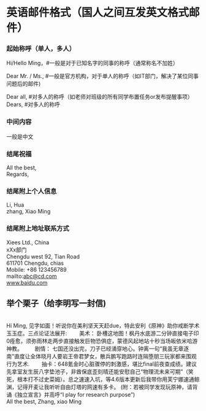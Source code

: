 # 英语邮件格式（国人之间互发英文格式邮件）

### 起始称呼（单人，多人）

Hi/Hello Ming，#一般是对于已知名字的同事的称呼（通常称名不加姓）  

Dear Mr. / Ms., #一般是官方机构，对于单人的称呼（如IT部门，解决了某位同事问题后的邮件)  

Dear all, #对多人的称呼（如老师对班级的所有同学布置任务or发布提醒事项）  
Dears,  #对多人的称呼  

### 中间内容
一般是中文


### 结尾祝福
All the best,  
Regards,

### 结尾附上个人信息
Li, Hua  
zhang, Xiao Ming  

### 结尾附上地址联系方式
Xiees Ltd., China  
xXx部门  
Chengdu west 92, Tian Road  
611701 Chengdu, chias  
Mobile: +86 123456789   
mailto:abc@cd.com   
www.baidu.com  
 
## 举个栗子（给李明写一封信)
<br/>
Hi Ming,  
见字如面！听说你在美利坚天天赶due，特此安利《原神》助你戒断学术玉玉症。三点论证法展开:  
&emsp;&emsp;美术： 卧槽这地图！枫丹水底游二分钟直接电子印0痊愈，须弥雨林走两步直接触发巨物恐俱症，蒙德风起地站十秒当场皈依米哈游神教。  
&emsp;&emsp;剧情： 七国还没出完，刀子已经涌穿地心。钟离一句“我虽无章逐南”直度让全体晓月人要岩王帝君梦女，散兵鹏写跑路时连隔堕朋三玩家都来围观行为艺术.  
&emsp;&emsp;抽卡：648氪金时心脏骤停的刺激感，堪比final前夜查成绩。建议先拿室友生辰八字垫池子，非酋保底歪刻晴还能安慰自己“物理流未来可期”（笑死，根本打不过史菜姆）。总之速速入坑，等4.6版本更新后我带你用芙宁娜速通鲸渊，记得开麦让我听听自由灯塔的网速有多卡。  
(附：若被同学发现玩原神，请背诵《独立宣言》并高呼“I play for research purpose”)  
<br/>
All the best,  
Zhang, xiao Ming  